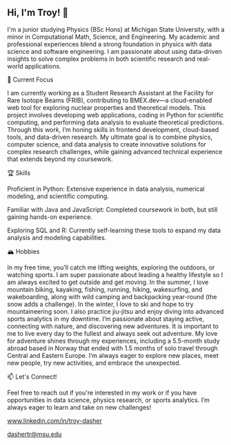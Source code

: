 ## Hi, I'm Troy! 👋

I'm a junior studying Physics (BSc Hons) at Michigan State University, with a minor in Computational Math, Science, and Engineering. My academic and professional experiences blend a strong foundation in physics with data science and software engineering. I am passionate about using data-driven insights to solve complex problems in both scientific research and real-world applications.


🌱 Current Focus

I am currently working as a Student Research Assistant at the Facility for Rare Isotope Beams (FRIB), contributing to BMEX.dev—a cloud-enabled web tool for exploring nuclear properties and theoretical models. This project involves developing web applications, coding in Python for scientific computing, and performing data analysis to evaluate theoretical predictions. Through this work, I’m honing skills in frontend development, cloud-based tools, and data-driven research. My ultimate goal is to combine physics, computer science, and data analysis to create innovative solutions for complex research challenges, while gaining advanced technical experience that extends beyond my coursework.


🏆 Skills

Proficient in Python: Extensive experience in data analysis, numerical modeling, and scientific computing.

Familiar with Java and JavaScript: Completed coursework in both, but still gaining hands-on experience.

Exploring SQL and R: Currently self-learning these tools to expand my data analysis and modeling capabilities.

🏔️ Hobbies

In my free time, you’ll catch me lifting weights, exploring the outdoors, or watching sports. I am super passionate about leading a healthy lifestyle so I am always excited to get outside and get moving. In the summer, I love mountain biking, kayaking, fishing, running, hiking, wakesurfing, and wakeboarding, along with wild camping and backpacking year-round (the snow adds a challenge). In the winter, I love to ski and hope to try mountaineering soon. I also practice jiu-jitsu and enjoy diving into advanced sports analytics in my downtime. I’m passionate about staying active, connecting with nature, and discovering new adventures. It is important to me to live every day to the fullest and always seek out adventure. My love for adventure shines through my experiences, including a 5.5-month study abroad based in Norway that ended with 1.5 months of solo travel through Central and Eastern Europe. I’m always eager to explore new places, meet new people, try new activities, and embrace the unexpected. 


📫 Let's Connect!

Feel free to reach out if you're interested in my work or if you have opportunities in data science, physics research, or sports analytics. I’m always eager to learn and take on new challenges! 

www.linkedin.com/in/troy-dasher

dashertr@msu.edu

<!--
**dashertr/dashertr** is a ✨ _special_ ✨ repository because its `README.md` (this file) appears on your GitHub profile.

Here are some ideas to get you started:

- 🔭 I’m currently working on ...
- 🌱 I’m currently learning ...
- 👯 I’m looking to collaborate on ...
- 🤔 I’m looking for help with ...
- 💬 Ask me about ...
- 📫 How to reach me: ...
- 😄 Pronouns: ...
- ⚡ Fun fact: ...
-->
